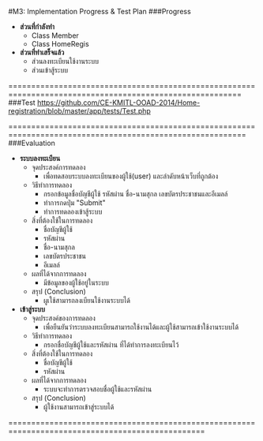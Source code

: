 #M3: Implementation Progress & Test Plan 
###Progress
 - **ส่วนที่กำลังทำ**
     -  Class Member
     -  Class HomeRegis
 - **ส่วนที่ทำเสร็จแล้ว**    
     -  ส่วนลงทะเบียนใช้งานระบบ
     -  ส่วนเข้าสู้ระบบ
 
=========================================================================================================
###Test
https://github.com/CE-KMITL-OOAD-2014/Home-registration/blob/master/app/tests/Test.php

==========================================================================================================
###Evaluation
- **ระบบลงทะเบียน**
     - จุดประสงค์การทดลอง  
        - เพื่อทดสอบระบบลงทะเบียนของผู้ใช้(user) และลำดับหน้าเว็บที่ถูกต้อง
     - วิธีทำการทดลอง  
        - กรอกข้อมูลชื่อบัญชีผู้ใช้ รหัสผ่าน ชื่อ-นามสุกล เลขบัตรประชาชนและอีเมลล์
        - ทำการกดปุ่ม "Submit"
        - ทำการทดลองเข้าสู้ระบบ
     - สิ่งที่ต้องใช้ในการทดลอง  
        - ชื่อบัญชีผู้ใช้ 
        - รหัสผ่าน
        - ชื่อ-นามสุกล
        - เลขบัตรประชาชน 
        - อีเมลล์
     - ผลที่ได้จากการทดลอง    
        - มีข้อมูลของผู้ใช้อยู่ในระบบ
     - สรุป (Conclusion)    
        - ผูเใช้สามารถลงเบียนใช้งานระบบได้
- **เข้าสู่ระบบ**
     - จุดประสงค์ของการทดลอง
        - เพื่อยืนยันว่าระบบลงทะเบียนสามารถใช้งานได้และผู้ใช้สามารถเข้าใช้งานระบบได้
     - วิธีทำการทดลอง
        - กรอกชื่อบัญชีผู้ใช้และรหัสผ่าน ที่ได้ทำการลงทะเบียนไว้
     - สิ่งที่ต้องใช้ในการทดลอง  
        - ชื่อบัญชีผู้ใช้ 
        - รหัสผ่าน
     - ผลที่ได้จากการทดลอง    
        - ระบบจะทำการตรวจสอบชื่อผู้ใช้และรหัสผ่าน
     - สรุป (Conclusion)    
        - ผู้ใช้งานสามารถเข้าสู่ระบบได้
 
=================================================================================================

